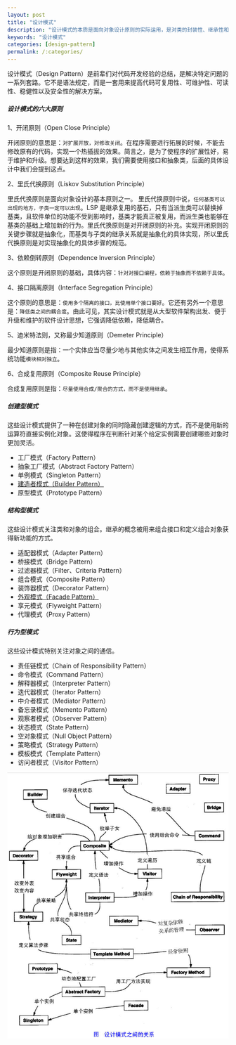 ```yaml
---
layout: post
title: "设计模式"
description: "设计模式的本质是面向对象设计原则的实际运用，是对类的封装性、继承性和多态性，以及类的关联关系和组合关系的充分理解"
keywords: "设计模式"
categories: [design-pattern]
permalink: /:categories/
---
```



设计模式（Design Pattern）是前辈们对代码开发经验的总结，是解决特定问题的一系列套路。它不是语法规定，而是一套用来提高代码可复用性、可维护性、可读性、稳健性以及安全性的解决方案。  
  

##### 设计模式的六大原则

1、开闭原则（Open Close Principle）

开闭原则的意思是：`对扩展开放，对修改关闭`。在程序需要进行拓展的时候，不能去修改原有的代码，实现一个热插拔的效果。简言之，是为了使程序的扩展性好，易于维护和升级。想要达到这样的效果，我们需要使用接口和抽象类，后面的具体设计中我们会提到这点。

2、里氏代换原则（Liskov Substitution Principle）

里氏代换原则是面向对象设计的基本原则之一。 里氏代换原则中说，`任何基类可以出现的地方，子类一定可以出现`。LSP 是继承复用的基石，只有当派生类可以替换掉基类，且软件单位的功能不受到影响时，基类才能真正被复用，而派生类也能够在基类的基础上增加新的行为。里氏代换原则是对开闭原则的补充。实现开闭原则的关键步骤就是抽象化，而基类与子类的继承关系就是抽象化的具体实现，所以里氏代换原则是对实现抽象化的具体步骤的规范。

3、依赖倒转原则（Dependence Inversion Principle）

这个原则是开闭原则的基础，具体内容：`针对对接口编程，依赖于抽象而不依赖于具体`。

4、接口隔离原则（Interface Segregation Principle）

这个原则的意思是：`使用多个隔离的接口，比使用单个接口要好`。它还有另外一个意思是：`降低类之间的耦合度`。由此可见，其实设计模式就是从大型软件架构出发、便于升级和维护的软件设计思想，它强调降低依赖，降低耦合。

5、迪米特法则，又称最少知道原则（Demeter Principle）

最少知道原则是指：一个实体应当尽量少地与其他实体之间发生相互作用，使得系统功能`模块相对独立`。

6、合成复用原则（Composite Reuse Principle）

合成复用原则是指：`尽量使用合成/聚合的方式，而不是使用继承`。
  
  
##### 创建型模式
这些设计模式提供了一种在创建对象的同时隐藏创建逻辑的方式，而不是使用新的运算符直接实例化对象。这使得程序在判断针对某个给定实例需要创建哪些对象时更加灵活。

+  工厂模式（Factory Pattern）
+  抽象工厂模式（Abstract Factory Pattern）
+  单例模式（Singleton Pattern）
+  [建造者模式（Builder Pattern）](design-pattern/builder/)
+  原型模式（Prototype Pattern）


##### 结构型模式
这些设计模式关注类和对象的组合。继承的概念被用来组合接口和定义组合对象获得新功能的方式。

+  适配器模式（Adapter Pattern）
+  桥接模式（Bridge Pattern）
+  过滤器模式（Filter、Criteria Pattern）
+  组合模式（Composite Pattern）
+  装饰器模式（Decorator Pattern）
+  [外观模式（Facade Pattern）](design-pattern/facade/)
+  享元模式（Flyweight Pattern）
+  代理模式（Proxy Pattern）


##### 行为型模式
这些设计模式特别关注对象之间的通信。

+  责任链模式（Chain of Responsibility Pattern）
+  命令模式（Command Pattern）
+  解释器模式（Interpreter Pattern）
+  迭代器模式（Iterator Pattern）
+  中介者模式（Mediator Pattern）
+  备忘录模式（Memento Pattern）
+  观察者模式（Observer Pattern）
+  状态模式（State Pattern）
+  空对象模式（Null Object Pattern）
+  策略模式（Strategy Pattern）
+  模板模式（Template Pattern）
+  访问者模式（Visitor Pattern）

![a](/assets/images/design-pattern.jpg)
